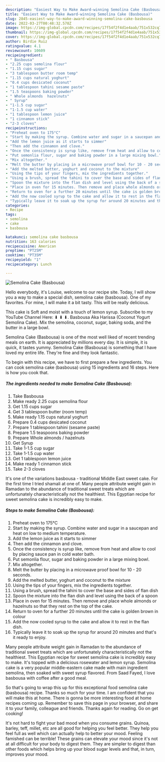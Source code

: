 ```yaml
---
description: "Easiest Way to Make Award-winning Semolina Cake (Basbousa)"
title: "Easiest Way to Make Award-winning Semolina Cake (Basbousa)"
slug: 2845-easiest-way-to-make-award-winning-semolina-cake-basbousa
date: 2022-03-27T00:48:32.578Z
image: https://img-global.cpcdn.com/recipes/17f54f2f4d1e4aab/751x532cq70/semolina-cake-basbousa-recipe-main-photo.jpg
thumbnail: https://img-global.cpcdn.com/recipes/17f54f2f4d1e4aab/751x532cq70/semolina-cake-basbousa-recipe-main-photo.jpg
cover: https://img-global.cpcdn.com/recipes/17f54f2f4d1e4aab/751x532cq70/semolina-cake-basbousa-recipe-main-photo.jpg
author: Birdie Ruiz
ratingvalue: 4.1
reviewcount: 10609
recipeingredient:
- " Basbousa"
- "2.25 cups semolina flour"
- "1.15 cups sugar"
- "3 tablespoon butter room temp"
- "1.15 cups natural yoghurt"
- "0.4 cups desicated coconut"
- "1 tablespoon tahini sesame paste"
- "1.5 teaspoons baking powder"
- " Whole almonds  hazelnuts"
- " Syrup"
- "1-1.5 cup sugar"
- "1-1.5 cup water"
- "1 tablespoon lemon juice"
- "1 cinnamon stick"
- "2-3 cloves"
recipeinstructions:
- "Preheat oven to 175°C"
- "Start by making the syrup. Combine water and sugar in a saucepan and heat on low to medium temperature."
- "Add the lemon juice as it starts to simmer"
- "Then add the cinnamon and clove."
- "Once the consistency is syrup like, remove from heat and allow to cool by placing sauce pan in cold water bath."
- "Put semonlia flour, sugar and baking powder in a large mixing bowl."
- "Mix altogether."
- "Melt the butter by placing in a microwave proof bowl for 10 - 20 seconds."
- "Add the melted butter, yoghurt and coconut to the mixture"
- "Using the tips of your fingers, mix the ingredients together."
- "Using a brush, spread the tahini to cover the base and sides of flan dish"
- "Spoon the mixture into the flan dish and level using the back of a spoon"
- "Place in oven for 15 minutes. Then remove and place whole almonds or hazelnuts so that they rest on the top of the cake."
- "Return to oven for a further 20 minutes until the cake is golden brown in colour"
- "Add the now cooled syrup to the cake and allow it to rest in the flan dish."
- "Typically leave it to soak up the syrup for around 20 minutes and that&#39;s it ready to enjoy."
categories:
- Recipe
tags:
- semolina
- cake
- basbousa

katakunci: semolina cake basbousa 
nutrition: 163 calories
recipecuisine: American
preptime: "PT25M"
cooktime: "PT35M"
recipeyield: "1"
recipecategory: Lunch

---
```



![Semolina Cake (Basbousa)](https://img-global.cpcdn.com/recipes/17f54f2f4d1e4aab/751x532cq70/semolina-cake-basbousa-recipe-main-photo.jpg)

Hello everybody, it's Louise, welcome to our recipe site. Today, I will show you a way to make a special dish, semolina cake (basbousa). One of my favorites. For mine, I will make it a bit tasty. This will be really delicious.

This cake is Soft and moist with a touch of lemon syrup. Subscribe to my YouTube Channel Here: ⬇ ⬇ ⬇. Basbousa Aka Harissa (Coconut Yogurt Semolina Cake). Mix the semolina, coconut, sugar, baking soda, and the butter in a large bowl.

Semolina Cake (Basbousa) is one of the most well liked of recent trending meals on earth. It is appreciated by millions every day. It is simple, it is quick, it tastes yummy. Semolina Cake (Basbousa) is something that I have loved my entire life. They're fine and they look fantastic.


To begin with this recipe, we have to first prepare a few ingredients. You can cook semolina cake (basbousa) using 15 ingredients and 16 steps. Here is how you cook that.

<!--inarticleads1-->

##### The ingredients needed to make Semolina Cake (Basbousa):

1. Take  Basbousa
1. Make ready 2.25 cups semolina flour
1. Get 1.15 cups sugar
1. Get 3 tablespoon butter (room temp)
1. Make ready 1.15 cups natural yoghurt
1. Prepare 0.4 cups desicated coconut
1. Prepare 1 tablespoon tahini (sesame paste)
1. Prepare 1.5 teaspoons baking powder
1. Prepare  Whole almonds / hazelnuts
1. Get  Syrup
1. Take 1-1.5 cup sugar
1. Take 1-1.5 cup water
1. Get 1 tablespoon lemon juice
1. Make ready 1 cinnamon stick
1. Take 2-3 cloves


It&#39;s one of the variations basbousa - traditional Middle East sweet cake. For the first time I tried shamali at one of. Many people attribute weight gain in Ramadan to the abundance of traditional sweet treats which are unfortunately characteristically not the healthiest. This Egyptian recipe for sweet semolina cake is incredibly easy to make. 

<!--inarticleads2-->

##### Steps to make Semolina Cake (Basbousa):

1. Preheat oven to 175°C
1. Start by making the syrup. Combine water and sugar in a saucepan and heat on low to medium temperature.
1. Add the lemon juice as it starts to simmer
1. Then add the cinnamon and clove.
1. Once the consistency is syrup like, remove from heat and allow to cool by placing sauce pan in cold water bath.
1. Put semonlia flour, sugar and baking powder in a large mixing bowl.
1. Mix altogether.
1. Melt the butter by placing in a microwave proof bowl for 10 - 20 seconds.
1. Add the melted butter, yoghurt and coconut to the mixture
1. Using the tips of your fingers, mix the ingredients together.
1. Using a brush, spread the tahini to cover the base and sides of flan dish
1. Spoon the mixture into the flan dish and level using the back of a spoon
1. Place in oven for 15 minutes. Then remove and place whole almonds or hazelnuts so that they rest on the top of the cake.
1. Return to oven for a further 20 minutes until the cake is golden brown in colour
1. Add the now cooled syrup to the cake and allow it to rest in the flan dish.
1. Typically leave it to soak up the syrup for around 20 minutes and that&#39;s it ready to enjoy.


Many people attribute weight gain in Ramadan to the abundance of traditional sweet treats which are unfortunately characteristically not the healthiest. This Egyptian recipe for sweet semolina cake is incredibly easy to make. It&#39;s topped with a delicious rosewater and lemon syrup. Semolina cake is a very popular middle-eastern cake made with main ingredient semolina, then soaked with sweet syrup flavored. From Saad Fayed, I love basbousa with coffee after a good meal. 

So that's going to wrap this up for this exceptional food semolina cake (basbousa) recipe. Thanks so much for your time. I am confident that you will make this at home. There is gonna be more interesting food at home recipes coming up. Remember to save this page in your browser, and share it to your family, colleague and friends. Thanks again for reading. Go on get cooking!

It's not hard to fight your bad mood when you consume grains. Quinoa, barley, teff, millet, etc are all good for helping you feel better. They help you feel full as well which can actually help to better your mood. Feeling famished can be terrible! These grains can elevate your mood since it's not at all difficult for your body to digest them. They are simpler to digest than other foods which helps bring up your blood sugar levels and that, in turn, improves your mood.
